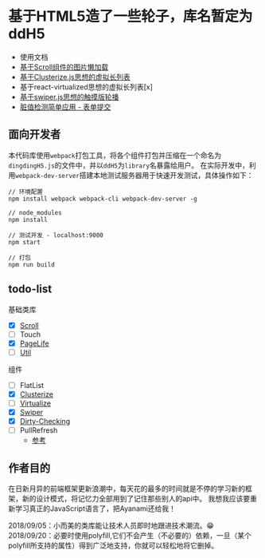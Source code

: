 # 基于HTML5造了一些轮子，库名暂定为ddH5 
 - 使用文档
 - [基于Scroll组件的图片懒加载](https://1uokun.github.io/h5/dist/)
 - [基于Clusterize.js思想的虚拟长列表](https://1uokun.github.io/h5/dist/components/clusterize.html)
 - 基于react-virtualized思想的虚拟长列表[x]
 - [基于swiper.js思想的触摸版轮播](https://1uokun.github.io/h5/dist/components/swiper.html)
 - [脏值检测简单应用 - 表单提交](https://1uokun.github.io/h5/dist/components/dirty-checking.html)

## 面向开发者
本代码库使用`webpack`打包工具，将各个组件打包并压缩在一个命名为`dingdingH5.js`的文件中，并以`ddH5`为`library`名暴露给用户。
在实际开发中，利用`webpack-dev-server`搭建本地测试服务器用于快速开发测试，具体操作如下：
```
// 环境配置
npm install webpack webpack-cli webpack-dev-server -g 

// node_modules
npm install

// 测试开发 - localhost:9000
npm start

// 打包
npm run build
```

## todo-list
基础类库
 - [x] [Scroll](https://github.com/1uokun/h5/blob/master/src/base/scroll.js)
 - [ ] Touch
 - [x] [PageLife](https://github.com/1uokun/h5/blob/master/src/base/pagelife.js)
 - [ ] [Util](https://github.com/1uokun/h5/blob/master/src/base/util.js)
 
组件
 - [ ] FlatList
 - [x] [Clusterize](https://github.com/1uokun/h5/blob/master/src/components/clusterize.js)
 - [ ] [Virtualize](https://github.com/1uokun/h5/blob/master/src/components/virtualize.js)
 - [x] [Swiper](https://github.com/1uokun/h5/blob/master/src/components/swiper.js)
 - [x] [Dirty-Checking](https://github.com/1uokun/h5/blob/master/src/components/dirtycheck.js)
 - [ ] PullRefresh
    - [参考](http://www.alloyteam.com/author/tat-tennylv/)
    
## 作者目的
在日新月异的前端框架更新浪潮中，每天花的最多的时间就是不停的学习新的框架，新的设计模式，将记忆力全部用到了记住那些别人的api中。
我想我应该要重新学习真正的JavaScript语言了，把Ayanami还给我！

2018/09/05：小而美的类库能让技术人员即时地跟进技术潮流。😁
2018/09/20：必要时使用polyfill,它们不会产生（不必要的）依赖，一旦（某个polyfill所支持的属性）得到广泛地支持，你就可以轻松地将它删掉。
